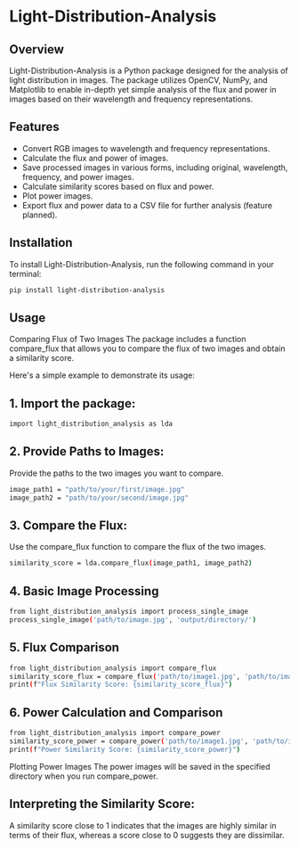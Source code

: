 # Light-Distribution-Analysis

## Overview

Light-Distribution-Analysis is a Python package designed for the analysis of light distribution in images. The package utilizes OpenCV, NumPy, and Matplotlib to enable in-depth yet simple analysis of the flux and power in images based on their wavelength and frequency representations.

## Features

- Convert RGB images to wavelength and frequency representations.
- Calculate the flux and power of images.
- Save processed images in various forms, including original, wavelength, frequency, and power images.
- Calculate similarity scores based on flux and power.
- Plot power images.
- Export flux and power data to a CSV file for further analysis (feature planned).

## Installation

To install Light-Distribution-Analysis, run the following command in your terminal:

```bash
pip install light-distribution-analysis
```

## Usage
Comparing Flux of Two Images
The package includes a function compare_flux that allows you to compare the flux of two images and obtain a similarity score.

Here's a simple example to demonstrate its usage:

## 1. Import the package:
```bash
import light_distribution_analysis as lda
```
## 2. Provide Paths to Images:

Provide the paths to the two images you want to compare.

```bash
image_path1 = "path/to/your/first/image.jpg"
image_path2 = "path/to/your/second/image.jpg"
```
## 3. Compare the Flux:

Use the compare_flux function to compare the flux of the two images.
```bash
similarity_score = lda.compare_flux(image_path1, image_path2)
```

## 4. Basic Image Processing
```bash
from light_distribution_analysis import process_single_image
process_single_image('path/to/image.jpg', 'output/directory/')
```
## 5. Flux Comparison
```bash
from light_distribution_analysis import compare_flux
similarity_score_flux = compare_flux('path/to/image1.jpg', 'path/to/image2.jpg')
print(f"Flux Similarity Score: {similarity_score_flux}")
```
## 6. Power Calculation and Comparison
```bash
from light_distribution_analysis import compare_power
similarity_score_power = compare_power('path/to/image1.jpg', 'path/to/image2.jpg')
print(f"Power Similarity Score: {similarity_score_power}")
```
Plotting Power Images
The power images will be saved in the specified directory when you run compare_power.

## Interpreting the Similarity Score:

A similarity score close to 1 indicates that the images are highly similar in terms of their flux, whereas a score close to 0 suggests they are dissimilar.